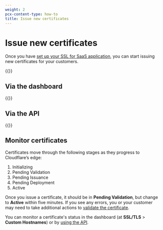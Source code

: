 ```yaml
---
weight: 2
pcx-content-type: how-to
title: Issue new certificates
---
```


# Issue new certificates

Once you have [set up your SSL for SaaS application](/ssl/ssl-for-saas/getting-started/), you can start issuing new certificates for your customers.

{{<render file="_issue-certs-preamble.md">}}

## Via the dashboard

{{<render file="_create-custom-hostname.md">}}

## Via the API

{{<render file="_create-custom-hostname-api.md">}}

## Monitor certificates

Certificates move through the following stages as they progress to Cloudflare’s edge:

1.  Initializing
2.  Pending Validation
3.  Pending Issuance
4.  Pending Deployment
5.  Active

Once you issue a certificate, it should be in **Pending Validation**, but change to **Active** within five minutes. If you see any errors, you or your customer may need to take additional actions to [validate the certificate](/ssl/certificate-validation-methods/).

You can monitor a certificate's status in the dashboard (at **SSL/TLS** > **Custom Hostnames**) or by [using the API](https://api.cloudflare.com/#custom-hostname-for-a-zone-custom-hostname-details).
